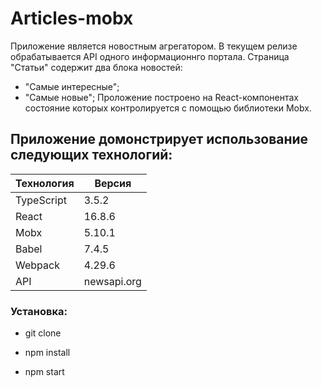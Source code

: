 # Articles-mobx

Приложение является новостным агрегатором.
В текущем релизе обрабатывается API одного информационнго портала.
Страница "Статьи" содержит два блока новостей:
- "Самые интересные";
- "Самые новые"; 
Проложение построено на React-компонентах состояние которых контролируется
с помощью библиотеки Mobx.


Приложение домонстрирует использование следующих технологий:  
------------------
Технология|Версия
----------|---------
TypeScript|3.5.2
React     |16.8.6
Mobx      |5.10.1
Babel     |7.4.5
Webpack   |4.29.6
API       |newsapi.org

### Установка: 

* git clone

* npm install

* npm start
